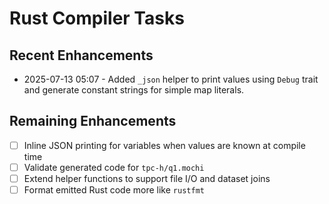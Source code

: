 # Rust Compiler Tasks

## Recent Enhancements
- 2025-07-13 05:07 - Added `_json` helper to print values using `Debug` trait and generate constant strings for simple map literals.

## Remaining Enhancements
- [ ] Inline JSON printing for variables when values are known at compile time
- [ ] Validate generated code for `tpc-h/q1.mochi`
- [ ] Extend helper functions to support file I/O and dataset joins
- [ ] Format emitted Rust code more like `rustfmt`

